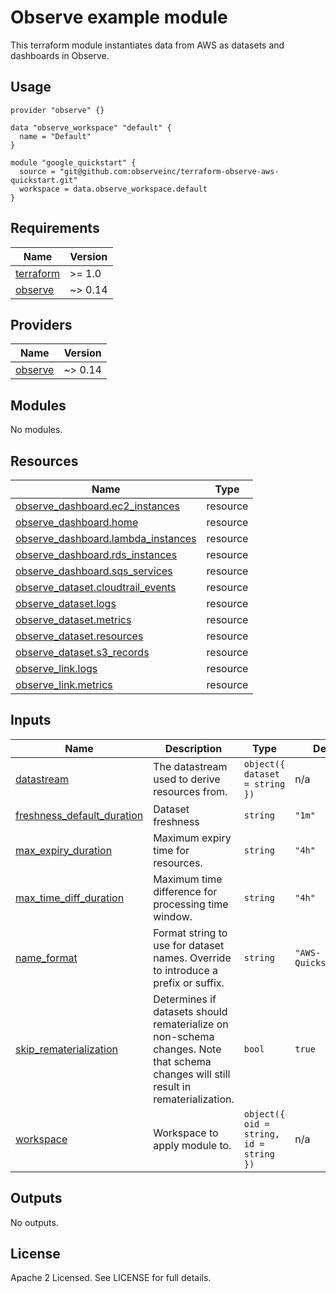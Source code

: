 # Observe example module

This terraform module instantiates data from AWS as
datasets and dashboards in Observe. 

## Usage

```hcl
provider "observe" {}

data "observe_workspace" "default" {
  name = "Default"
}

module "google_quickstart" {
  source = "git@github.com:observeinc/terraform-observe-aws-quickstart.git"
  workspace = data.observe_workspace.default
}
```


<!-- BEGIN_TF_DOCS -->
## Requirements

| Name | Version |
|------|---------|
| <a name="requirement_terraform"></a> [terraform](#requirement\_terraform) | >= 1.0 |
| <a name="requirement_observe"></a> [observe](#requirement\_observe) | ~> 0.14 |

## Providers

| Name | Version |
|------|---------|
| <a name="provider_observe"></a> [observe](#provider\_observe) | ~> 0.14 |

## Modules

No modules.

## Resources

| Name | Type |
|------|------|
| [observe_dashboard.ec2_instances](https://registry.terraform.io/providers/observeinc/observe/latest/docs/resources/dashboard) | resource |
| [observe_dashboard.home](https://registry.terraform.io/providers/observeinc/observe/latest/docs/resources/dashboard) | resource |
| [observe_dashboard.lambda_instances](https://registry.terraform.io/providers/observeinc/observe/latest/docs/resources/dashboard) | resource |
| [observe_dashboard.rds_instances](https://registry.terraform.io/providers/observeinc/observe/latest/docs/resources/dashboard) | resource |
| [observe_dashboard.sqs_services](https://registry.terraform.io/providers/observeinc/observe/latest/docs/resources/dashboard) | resource |
| [observe_dataset.cloudtrail_events](https://registry.terraform.io/providers/observeinc/observe/latest/docs/resources/dataset) | resource |
| [observe_dataset.logs](https://registry.terraform.io/providers/observeinc/observe/latest/docs/resources/dataset) | resource |
| [observe_dataset.metrics](https://registry.terraform.io/providers/observeinc/observe/latest/docs/resources/dataset) | resource |
| [observe_dataset.resources](https://registry.terraform.io/providers/observeinc/observe/latest/docs/resources/dataset) | resource |
| [observe_dataset.s3_records](https://registry.terraform.io/providers/observeinc/observe/latest/docs/resources/dataset) | resource |
| [observe_link.logs](https://registry.terraform.io/providers/observeinc/observe/latest/docs/resources/link) | resource |
| [observe_link.metrics](https://registry.terraform.io/providers/observeinc/observe/latest/docs/resources/link) | resource |

## Inputs

| Name | Description | Type | Default | Required |
|------|-------------|------|---------|:--------:|
| <a name="input_datastream"></a> [datastream](#input\_datastream) | The datastream used to derive resources from. | `object({ dataset = string })` | n/a | yes |
| <a name="input_freshness_default_duration"></a> [freshness\_default\_duration](#input\_freshness\_default\_duration) | Dataset freshness | `string` | `"1m"` | no |
| <a name="input_max_expiry_duration"></a> [max\_expiry\_duration](#input\_max\_expiry\_duration) | Maximum expiry time for resources. | `string` | `"4h"` | no |
| <a name="input_max_time_diff_duration"></a> [max\_time\_diff\_duration](#input\_max\_time\_diff\_duration) | Maximum time difference for processing time window. | `string` | `"4h"` | no |
| <a name="input_name_format"></a> [name\_format](#input\_name\_format) | Format string to use for dataset names. Override to introduce a prefix or suffix. | `string` | `"AWS-Quickstart/%s"` | no |
| <a name="input_skip_rematerialization"></a> [skip\_rematerialization](#input\_skip\_rematerialization) | Determines if datasets should rematerialize on non-schema changes. Note that schema changes will still result in rematerialization. | `bool` | `true` | no |
| <a name="input_workspace"></a> [workspace](#input\_workspace) | Workspace to apply module to. | `object({ oid = string, id = string })` | n/a | yes |

## Outputs

No outputs.
<!-- END_TF_DOCS -->

## License

Apache 2 Licensed. See LICENSE for full details.
